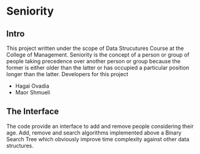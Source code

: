 # Seniority

## Intro 
This project written under the scope of Data Strucutures Course at the College of Management.
Seniority is the concept of a person or group of people taking precedence over another person or group because the former is either older than the latter or has occupied a particular position longer than the latter.
Developers for this project
* Hagai Ovadia
* Maor Shmueli

## The Interface
The code provide an interface to add and remove people considering their age.
Add, remove and search algorithms implemented above a Binary Search Tree which obviously improve time complexity against other data structures.
